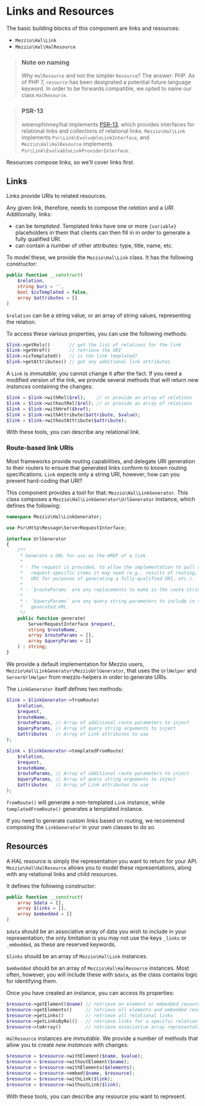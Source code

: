 # Links and Resources

The basic building blocks of this component are links and resources:

- `Mezzio\Hal\Link`
- `Mezzio\Hal\HalResource`

> ### Note on naming
>
> Why `HalResource` and not the simpler `Resource`? The answer: PHP. As of PHP
> 7, `resource` has been designated a potential future language keyword. In
> order to be forwards compatible, we opted to name our class `HalResource`.

> ### PSR-13
> 
> weierophinney/hal implements [PSR-13](http://www.php-fig.org/psr/psr-13/),
> which provides interfaces for relational links and collections of relational
> links. `Mezzio\Hal\Link` implements `Psr\Link\EvolvableLinkInterface`, and
> `Mezzio\Hal\HalResource` implements `Psr\Link\EvolvableLinkProviderInterface`.

Resources compose links, so we'll cover links first.

## Links

Links provide URIs to related resources.

Any given link, therefore, needs to compose the _relation_ and a _URI_.
Additionally, links:

- can be _templated_. Templated links have one or more `{variable}` placeholders
  in them that clients can then fill in in order to generate a fully qualified
  URI.
- can contain a number of other attributes: type, title, name, etc.

To model these, we provide the `Mezzio\Hal\Link` class. It has the
following constructor:

```php
public function __construct(
    $relation,
    string $uri = '',
    bool $isTemplated = false,
    array $attributes = []
)
```

`$relation` can be a string value, or an array of string values, representing
the relation.

To access these various properties, you can use the following methods:

```php
$link->getRels()       // get the list of relations for the link
$link->getHref()       // retrieve the URI
$link->isTemplated()   // is the link templated?
$link->getAttributes() // get any additional link attributes
```

A `Link` is _immutable_; you cannot change it after the fact. If you need a
modified version of the link, we provide several methods that will return _new
instances_ containing the changes:

```php
$link = $link->withRel($rel);    // or provide an array of relations
$link = $link->withoutRel($rel); // or provide an array of relations
$link = $link->withHref($href);
$link = $link->withAttribute($attribute, $value);
$link = $link->withoutAttribute($attribute);
```

With these tools, you can describe any relational link.

### Route-based link URIs

Most frameworks provide routing capabilities, and delegate URI generation to
their routers to ensure that generated links conform to known routing
specifications. `Link` expects only a string URI, however; how can you prevent
hard-coding that URI?

This component provides a tool for that: `Mezzio\Hal\LinkGenerator`.
This class composes a `Mezzio\Hal\LinkGenerator\UrlGenerator` instance,
which defines the following:

```php
namespace Mezzio\Hal\LinkGenerator;

use Psr\Http\Message\ServerRequestInterface;

interface UrlGenerator
{
    /**
     * Generate a URL for use as the HREF of a link.
     *
     * - The request is provided, to allow the implementation to pull any
     *   request-specific items it may need (e.g., results of routing, original
     *   URI for purposes of generating a fully-qualified URI, etc.).
     *
     * - `$routeParams` are any replacements to make in the route string.
     *
     * - `$queryParams` are any query string parameters to include in the
     *   generated URL.
     */
    public function generate(
        ServerRequestInterface $request,
        string $routeName,
        array $routeParams = [],
        array $queryParams = []
    ) : string;
}
```

We provide a default implementation for Mezzio users,
`Mezzio\Hal\LinkGenerator\MezzioUrlGenerator`,  that uses the
`UrlHelper` and `ServerUrlHelper` from mezzio-helpers in order to
generate URIs.

The `LinkGenerator` itself defines two methods:

```php
$link = $linkGenerator->fromRoute(
    $relation,
    $request,
    $routeName,
    $routeParams, // Array of additional route parameters to inject
    $queryParams, // Array of query string arguments to inject
    $attributes   // Array of Link attributes to use
);

$link = $linkGenerator->templatedFromRoute(
    $relation,
    $request,
    $routeName,
    $routeParams, // Array of additional route parameters to inject
    $queryParams, // Array of query string arguments to inject
    $attributes   // Array of Link attributes to use
);
```

`fromRoute()` will generate a non-templated `Link` instance, while
`templatedFromRoute()` generates a templated instance.

If you need to generate custom links based on routing, we recommend composing
the `LinkGenerator` in your own classes to do so.

## Resources

A HAL resource is simply the representation you want to return for your API.
`Mezzio\Hal\HalResource` allows you to model these representations,
along with any relational links and child resources.

It defines the following constructor:

```php
public function __construct(
    array $data = [],
    array $links = [],
    array $embedded = []
)
```

`$data` should be an associative array of data you wish to include in your
representation; the only limitation is you may not use the keys `_links` or
`_embedded`, as these are reserved keywords.

`$links` should be an array of `Mezzio\Hal\Link` instances.

`$embedded` should be an array of `Mezzio\Hal\HalResource` instances.
Most often, however, you will include these with `$data`, as the class contains
logic for identifying them.

Once you have created an instance, you can access its properties:

```php
$resource->getElement($name) // retrieve an element or embedded resource by name
$resource->getElements()     // retrieve all elements and embedded resources
$resource->getLinks()        // retrieve all relational links
$resource->getLinksByRel()   // retrieve links for a specific relation
$resource->toArray()         // retrieve associative array representation
```

`HalResource` instances are _immutable_. We provide a number of methods that
allow you to create _new instances_ with changes:

```php
$resource = $resource->withElement($name, $value);
$resource = $resource->withoutElement($name);
$resource = $resource->withElements($elements);
$resource = $resource->embed($name, $resource);
$resource = $resource->withLink($link);
$resource = $resource->withoutLink($link);
```

With these tools, you can describe any resource you want to represent.
